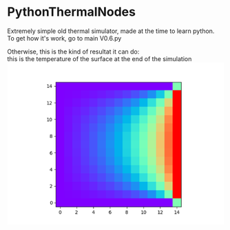 # PythonThermalNodes
Extremely simple old thermal simulator, made at the time to learn python.  
To get how it's work, go to main V0.6.py

Otherwise, this is the kind of resultat it can do:  
this is the temperature of the surface at the end of the simulation
![alt text](https://github.com/MrBounty/PythonThermalNodes/blob/main/Figure_1.png)
